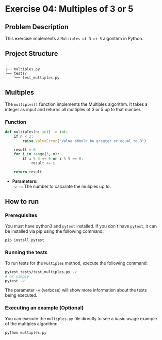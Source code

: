 # Exercise 04: Multiples of 3 or 5

## Problem Description

This exercise implements a `Multiples of 3 or 5` algorithm in Python.

## Project Structure

```
.
├── multiples.py
└── tests/
    └── test_multiples.py
```

## Multiples

The `multiples()` function implements the Multiples algorithm. It takes a integer as input and returns all multiples of 3 or 5 up to that number.


### Function

```python
def multiples(n: int) -> int:
    if n < 3:
        raise ValueError("Value should be greater or equal to 3")

    result = 0
    for i in range(3, n):
        if i % 3 == 0 or i % 5 == 0:
            result += i

    return result
```

- **Parameters:**
  - `n`: The number to calculate the muliples up to.

## How to run

### Prerequisites

You must have python3 and `pytest` installed. If you don't have `pytest`, it can be installed via pip using the following command:

```bash
pip install pytest
```

### Running the tests

To run tests for the `Multiples` method, execute the following command:

```bash
pytest tests/test_multiples.py -v
# or simply
pytest -v
```

The parameter `-v` (verbose) will show more information about the tests being executed.

### Executing an example (Optional)

You can execute the `multiples.py` file directly to see a basic usage example of the multiples algorithm:

```bash
python multiples.py